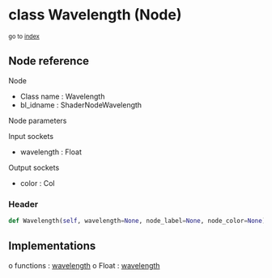 # class Wavelength (Node)

<sub>go to [index](/docs/index.md)</sub>

## Node reference

Node
 - Class name : Wavelength
 - bl_idname : ShaderNodeWavelength

Node parameters

Input sockets
 - wavelength : Float

Output sockets
 - color : Col

### Header

``` python
def Wavelength(self, wavelength=None, node_label=None, node_color=None):
```

## Implementations

o functions : [wavelength](/docs/Shader_classes/GLOBAL.md#wavelength)
o Float : [wavelength](/docs/Shader_classes/Float.md#wavelength)


